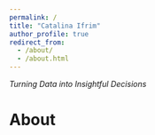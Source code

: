 ```yaml
---
permalink: /
title: "Catalina Ifrim"
author_profile: true
redirect_from: 
  - /about/
  - /about.html
---
```



*Turning Data into Insightful Decisions*


# About
